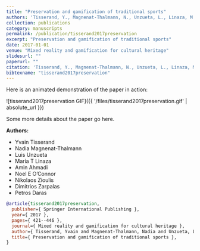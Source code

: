 ```yaml
---
title: "Preservation and gamification of traditional sports"
authors: 'Tisserand, Y., Magnenat-Thalmann, N., Unzueta, L., Linaza, M., Ahmadi, A., O’Connor, N., Zioulis, N., Zarpalas, D. & Daras, P.'
collection: publications
category: manuscripts
permalink: /publication/tisserand2017preservation
excerpt: "Preservation and gamification of traditional sports"
date: 2017-01-01
venue: "Mixed reality and gamification for cultural heritage"
slidesurl: ""
paperurl: ""
citation: 'Tisserand, Y., Magnenat-Thalmann, N., Unzueta, L., Linaza, M., Ahmadi, A., O’Connor, N., Zioulis, N., Zarpalas, D. & Daras, P. (2017). "Preservation and gamification of traditional sports." Mixed reality and gamification for cultural heritage. 421--446.'
bibtexname: "tisserand2017preservation"
---
```


Here is an animated demonstration of the paper in action:

![tisserand2017preservation GIF]({{ '/files/tisserand2017preservation.gif' | absolute_url }})

Some more details about the paper go here.

**Authors:**
 - Yvain Tisserand
 - Nadia Magnenat-Thalmann
 - Luis Unzueta
 - Maria T Linaza
 - Amin Ahmadi
 - Noel E O’Connor
 - Nikolaos Zioulis
 - Dimitrios Zarpalas
 - Petros Daras

```bibtex
@article{tisserand2017preservation,
  publisher={ Springer International Publishing },
  year={ 2017 },
  pages={ 421--446 },
  journal={ Mixed reality and gamification for cultural heritage },
  author={ Tisserand, Yvain and Magnenat-Thalmann, Nadia and Unzueta, Luis and Linaza, Maria T and Ahmadi, Amin and O’Connor, Noel E and Zioulis, Nikolaos and Zarpalas, Dimitrios and Daras, Petros },
  title={ Preservation and gamification of traditional sports },
}
```
